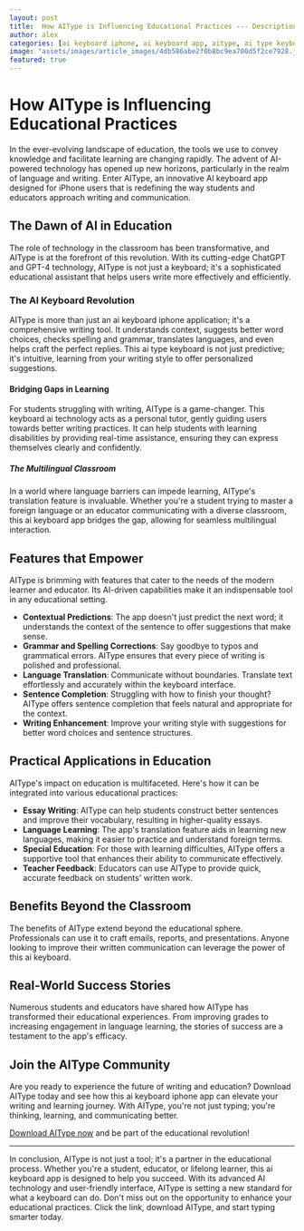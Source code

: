```yaml
---
layout: post
title:  How AIType is Influencing Educational Practices --- Description
author: alex
categories: [ai keyboard iphone, ai keyboard app, aitype, ai type keyboard, keyboard ai, ai keyboard, ai type]
image: "assets/images/article_images/4db586abe2f0b8bc9ea700d5f2ce7928.jpg"
featured: true
---
```


# How AIType is Influencing Educational Practices

In the ever-evolving landscape of education, the tools we use to convey knowledge and facilitate learning are changing rapidly. The advent of AI-powered technology has opened up new horizons, particularly in the realm of language and writing. Enter AIType, an innovative AI keyboard app designed for iPhone users that is redefining the way students and educators approach writing and communication.

## The Dawn of AI in Education

The role of technology in the classroom has been transformative, and AIType is at the forefront of this revolution. With its cutting-edge ChatGPT and GPT-4 technology, AIType is not just a keyboard; it's a sophisticated educational assistant that helps users write more effectively and efficiently.

### The AI Keyboard Revolution

AIType is more than just an ai keyboard iphone application; it's a comprehensive writing tool. It understands context, suggests better word choices, checks spelling and grammar, translates languages, and even helps craft the perfect replies. This ai type keyboard is not just predictive; it's intuitive, learning from your writing style to offer personalized suggestions.

#### Bridging Gaps in Learning

For students struggling with writing, AIType is a game-changer. This keyboard ai technology acts as a personal tutor, gently guiding users towards better writing practices. It can help students with learning disabilities by providing real-time assistance, ensuring they can express themselves clearly and confidently.

##### The Multilingual Classroom

In a world where language barriers can impede learning, AIType's translation feature is invaluable. Whether you're a student trying to master a foreign language or an educator communicating with a diverse classroom, this ai keyboard app bridges the gap, allowing for seamless multilingual interaction.

## Features that Empower

AIType is brimming with features that cater to the needs of the modern learner and educator. Its AI-driven capabilities make it an indispensable tool in any educational setting.

- **Contextual Predictions**: The app doesn't just predict the next word; it understands the context of the sentence to offer suggestions that make sense.
- **Grammar and Spelling Corrections**: Say goodbye to typos and grammatical errors. AIType ensures that every piece of writing is polished and professional.
- **Language Translation**: Communicate without boundaries. Translate text effortlessly and accurately within the keyboard interface.
- **Sentence Completion**: Struggling with how to finish your thought? AIType offers sentence completion that feels natural and appropriate for the context.
- **Writing Enhancement**: Improve your writing style with suggestions for better word choices and sentence structures.

## Practical Applications in Education

AIType's impact on education is multifaceted. Here's how it can be integrated into various educational practices:

- **Essay Writing**: AIType can help students construct better sentences and improve their vocabulary, resulting in higher-quality essays.
- **Language Learning**: The app's translation feature aids in learning new languages, making it easier to practice and understand foreign terms.
- **Special Education**: For those with learning difficulties, AIType offers a supportive tool that enhances their ability to communicate effectively.
- **Teacher Feedback**: Educators can use AIType to provide quick, accurate feedback on students' written work.

## Benefits Beyond the Classroom

The benefits of AIType extend beyond the educational sphere. Professionals can use it to craft emails, reports, and presentations. Anyone looking to improve their written communication can leverage the power of this ai keyboard.

## Real-World Success Stories

Numerous students and educators have shared how AIType has transformed their educational experiences. From improving grades to increasing engagement in language learning, the stories of success are a testament to the app's efficacy.

## Join the AIType Community

Are you ready to experience the future of writing and education? Download AIType today and see how this ai keyboard iphone app can elevate your writing and learning journey. With AIType, you're not just typing; you're thinking, learning, and communicating better.

[Download AIType now](https://apps.apple.com/us/app/aitype-grammar-check-keyboard/id6469163944) and be part of the educational revolution!

---

In conclusion, AIType is not just a tool; it's a partner in the educational process. Whether you're a student, educator, or lifelong learner, this ai keyboard app is designed to help you succeed. With its advanced AI technology and user-friendly interface, AIType is setting a new standard for what a keyboard can do. Don't miss out on the opportunity to enhance your educational practices. Click the link, download AIType, and start typing smarter today.